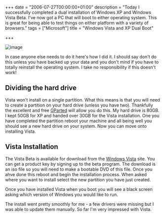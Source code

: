 +++
date = "2006-07-27T00:00:00+01:00"
description = "Today I successfully completed a dual installation of Windows XP and Windows Vista Beta. I've now got a PC that will boot to either operating system. This is great for being able to test things on either platform with a variety of browsers."
tags = ["Microsoft"]
title = "Windows Vista and XP Dual Boot"

+++

![image][1]

In case anyone else needs to do it here's how I did it. I should say don't do this unless you have backed up your data and you don't mind if you have to totally reinstall the operating system. I take no responsibility if this doesn't work!

## Dividing the hard drive

Vista won't install on a single partition. What this means is that you will need to create a partition on your hard drive (unless you have two). Thankfully the excellent and free [GParted][2] will allow you do this. My hard drive is 80GB. I kept 50GB for XP and handed over 30GB for the Vista installation. One you have completed the partition reboot your machine and all being well you should see a new hard drive on your system. Now you can move onto installing Vista.

## Vista Installation

The Vista Beta is available for download from the [Windows Vista][3] site. You can get a product key by signing up to the beta program. The download is an iso file so you will need to make a bootable DVD of this file. Once you ahve done this reboot and begin the installation process. When asked where you want to install select the new partition you have just created. 

Once you have installed Vista when you boot you will see a black screen asking which version of Windows you would like to run.

The install went pretty smoothly for me - a few drivers were missing but I was able to update them manually. So far I'm very impressed with Vista.

 [1]: /images/articles/installvista.jpg 
 [2]: http://gparted.sourceforge.net/
 [3]: http://www.microsoft.com/windowsvista/
